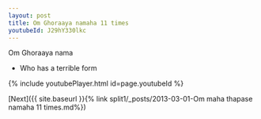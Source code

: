 ```yaml
---
layout: post
title: Om Ghoraaya namaha 11 times
youtubeId: J29hY330lkc
---
```

 
 
Om Ghoraaya nama 
 
 -  Who has a terrible form 
 
  
 
  
 
 
 
 
 
 


{% include youtubePlayer.html id=page.youtubeId %}
 
[Next]({{ site.baseurl }}{% link  split1/_posts/2013-03-01-Om maha thapase namaha 11 times.md%})
 
